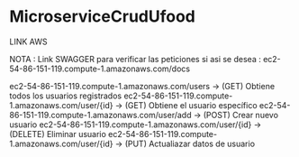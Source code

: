 # MicroserviceCrudUfood

LINK AWS 

NOTA : Link SWAGGER para verificar las peticiones si asi se desea : ec2-54-86-151-119.compute-1.amazonaws.com/docs

ec2-54-86-151-119.compute-1.amazonaws.com/users -> (GET) Obtiene todos los usuarios registrados
ec2-54-86-151-119.compute-1.amazonaws.com/user/{id} -> (GET) Obtiene el usuario específico
ec2-54-86-151-119.compute-1.amazonaws.com/user/add -> (POST) Crear nuevo usuario
ec2-54-86-151-119.compute-1.amazonaws.com/user/{id} -> (DELETE) Eliminar usuario
ec2-54-86-151-119.compute-1.amazonaws.com/user/{id} -> (PUT) Actualiazar datos de usuario
